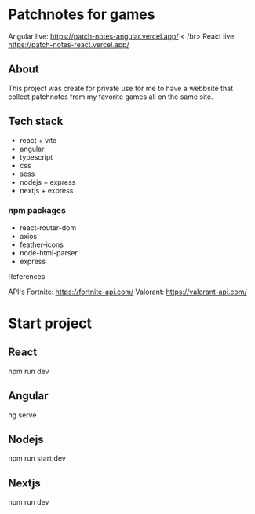 # Patchnotes for games
Angular live: https://patch-notes-angular.vercel.app/ < /br>
React live: https://patch-notes-react.vercel.app/

## About
This project was create for private use for me to have a webbsite that collect patchnotes from my favorite games all on the same site. 

## Tech stack
- react + vite
- angular
- typescript
- css
- scss
- nodejs + express
- nextjs + express

### npm packages
- react-router-dom
- axios
- feather-icons
- node-html-parser
- express

References

API's
Fortnite: https://fortnite-api.com/
Valorant: https://valorant-api.com/

# Start project

## React
npm run dev

## Angular
ng serve

## Nodejs
npm run start:dev

## Nextjs
npm run dev
